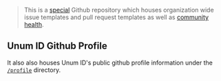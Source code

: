 > This is a [special](https://github.blog/changelog/2019-02-21-organization-wide-community-health-files/) Github repository which houses organization wide issue templates and pull request templates as well as [community health](https://docs.github.com/en/communities/setting-up-your-project-for-healthy-contributions/creating-a-default-community-health-file). 


## Unum ID Github Profile
It also also houses Unum ID's public github profile information under the [`/profile`](/profile/) directory.